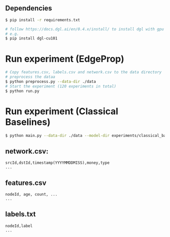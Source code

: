 Dependencies
------------
```bash
$ pip install -r requirements.txt
```

```bash
# follow https://docs.dgl.ai/en/0.4.x/install/ to install dgl with gpu
# e.g.
$ pip install dgl-cu101
```

# Run experiment (EdgeProp)
``` bash
# Copy features.csv, labels.csv and network.csv to the data directory
# preprocess the dataa
$ python preprocess.py --data-dir ./data
# Start the experiment (120 experiments in total)
$ python run.py
```

# Run experiment (Classical Baselines)
``` bash
$ python main.py --data-dir ./data --model-dir experiments/classical_baseline/ --gpu 0
```

## network.csv:
```
srcId,dstId,timestamp(YYYYMMDDMISS),money,type
...
```

## features.csv
```
nodeId, age, count, ...
...
```

## labels.txt
```
nodeId,label
...
```
